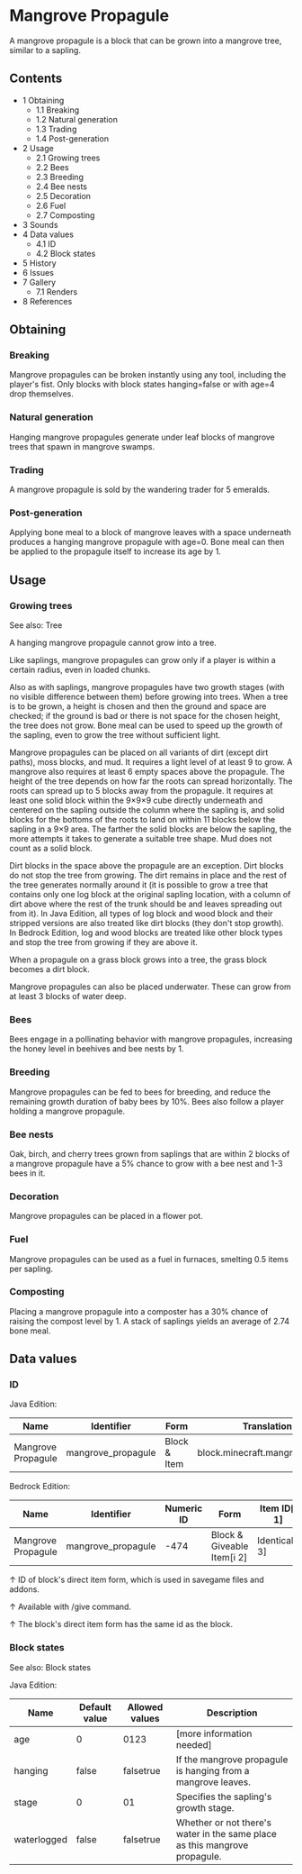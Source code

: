 # Mangrove Propagule
A mangrove propagule is a block that can be grown into a mangrove tree, similar to a sapling.

## Contents
- 1 Obtaining
	- 1.1 Breaking
	- 1.2 Natural generation
	- 1.3 Trading
	- 1.4 Post-generation
- 2 Usage
	- 2.1 Growing trees
	- 2.2 Bees
	- 2.3 Breeding
	- 2.4 Bee nests
	- 2.5 Decoration
	- 2.6 Fuel
	- 2.7 Composting
- 3 Sounds
- 4 Data values
	- 4.1 ID
	- 4.2 Block states
- 5 History
- 6 Issues
- 7 Gallery
	- 7.1 Renders
- 8 References

## Obtaining
### Breaking
Mangrove propagules can be broken instantly using any tool, including the player's fist. Only blocks with block states hanging=false or with age=4 drop themselves.

### Natural generation
Hanging mangrove propagules generate under leaf blocks of mangrove trees that spawn in mangrove swamps.

### Trading
A mangrove propagule is sold by the wandering trader for 5 emeralds.

### Post-generation
Applying bone meal to a block of mangrove leaves with a space underneath produces a hanging mangrove propagule with age=0. Bone meal can then be applied to the propagule itself to increase its age by 1.

## Usage
### Growing trees
See also: Tree

A hanging mangrove propagule cannot grow into a tree.

Like saplings, mangrove propagules can grow only if a player is within a certain radius, even in loaded chunks. 

Also as with saplings, mangrove propagules have two growth stages (with no visible difference between them) before growing into trees. When a tree is to be grown, a height is chosen and then the ground and space are checked; if the ground is bad or there is not space for the chosen height, the tree does not grow. Bone meal can be used to speed up the growth of the sapling, even to grow the tree without sufficient light.

Mangrove propagules can be placed on all variants of dirt (except dirt paths), moss blocks, and mud. It requires a light level of at least 9 to grow. A mangrove also requires at least 6 empty spaces above the propagule. The height of the tree depends on how far the roots can spread horizontally. The roots can spread up to 5 blocks away from the propagule. It requires at least one solid block within the 9×9×9 cube directly underneath and centered on the sapling outside the column where the sapling is, and solid blocks for the bottoms of the roots to land on within 11 blocks below the sapling in a 9×9 area. The farther the solid blocks are below the sapling, the more attempts it takes to generate a suitable tree shape. Mud does not count as a solid block.

Dirt blocks in the space above the propagule are an exception. Dirt blocks do not stop the tree from growing. The dirt remains in place and the rest of the tree generates normally around it (it is possible to grow a tree that contains only one log block at the original sapling location, with a column of dirt above where the rest of the trunk should be and leaves spreading out from it). In Java Edition, all types of log block and wood block and their stripped versions are also treated like dirt blocks (they don't stop growth). In Bedrock Edition, log and wood blocks are treated like other block types and stop the tree from growing if they are above it.

When a propagule on a grass block grows into a tree, the grass block becomes a dirt block.

Mangrove propagules can also be placed underwater.  These can grow from at least 3 blocks of water deep.

### Bees
Bees engage in a pollinating behavior with mangrove propagules, increasing the honey level in beehives and bee nests by 1.

### Breeding
Mangrove propagules can be fed to bees for breeding, and reduce the remaining growth duration of baby bees by 10%. Bees also follow a player holding a mangrove propagule.

### Bee nests
Oak, birch, and cherry trees grown from saplings that are within 2 blocks of a mangrove propagule have a 5% chance to grow with a bee nest and 1-3 bees in it.

### Decoration
Mangrove propagules can be placed in a flower pot.

### Fuel
Mangrove propagules can be used as a fuel in furnaces, smelting 0.5 items per sapling.

### Composting
Placing a mangrove propagule into a composter has a 30% chance of raising the compost level by 1. A stack of saplings yields an average of 2.74 bone meal.

## Data values
### ID
Java Edition:

| Name               | Identifier         | Form         | Translation key                    |
|--------------------|--------------------|--------------|------------------------------------|
| Mangrove Propagule | mangrove_propagule | Block & Item | block.minecraft.mangrove_propagule |

Bedrock Edition:

| Name               | Identifier         | Numeric ID | Form                       | Item ID[i 1]   | Translation key              |
|--------------------|--------------------|------------|----------------------------|----------------|------------------------------|
| Mangrove Propagule | mangrove_propagule | -474       | Block & Giveable Item[i 2] | Identical[i 3] | tile.mangrove_propagule.name |


↑ ID of block's direct item form, which is used in savegame files and addons.

↑ Available with /give command.

↑ The block's direct item form has the same id as the block.


### Block states
See also: Block states

Java Edition:

| Name        | Default value | Allowed values | Description                                                                |
|-------------|---------------|----------------|----------------------------------------------------------------------------|
| age         | 0             | 0123           | [more information needed]                                                  |
| hanging     | false         | falsetrue      | If the mangrove propagule is hanging from a mangrove leaves.               |
| stage       | 0             | 01             | Specifies the sapling's growth stage.                                      |
| waterlogged | false         | falsetrue      | Whether or not there's water in the same place as this mangrove propagule. |


